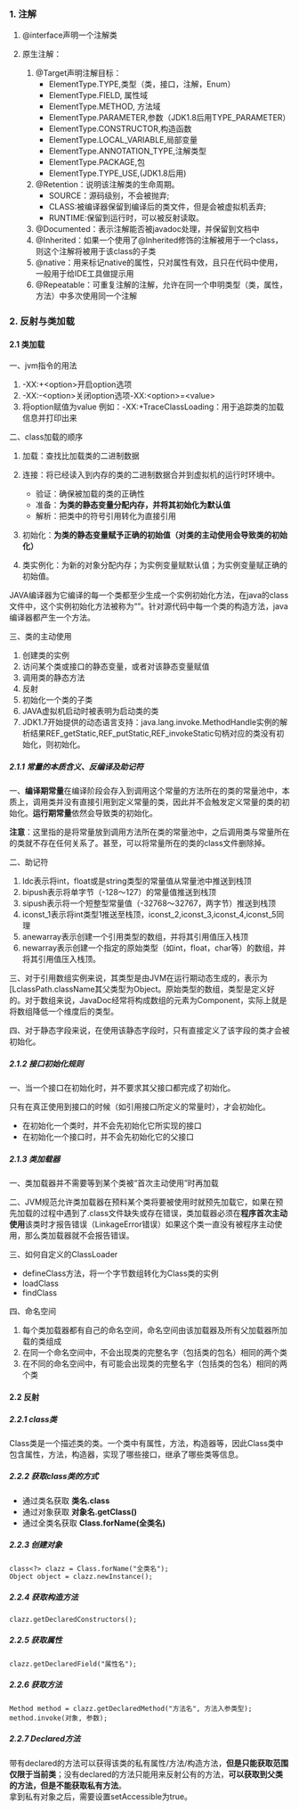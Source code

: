 ### 1. 注解
1. @interface声明一个注解类

2. 原生注解：
    1. @Target声明注解目标：
        + ElementType.TYPE,类型（类，接口，注解，Enum）
        + ElementType.FIELD, 属性域
        + ElementType.METHOD, 方法域
        + ElementType.PARAMETER,参数（JDK1.8后用TYPE_PARAMETER）
        + ElementType.CONSTRUCTOR,构造函数
        + ElementType.LOCAL_VARIABLE,局部变量
        + ElementType.ANNOTATION_TYPE,注解类型
        + ElementType.PACKAGE,包
        + ElementType.TYPE_USE,(JDK1.8后用)
    2. @Retention：说明该注解类的生命周期。
        + SOURCE：源码级别，不会被抛弃;
        + CLASS:被编译器保留到编译后的类文件，但是会被虚拟机丢弃;
        + RUNTIME:保留到运行时，可以被反射读取。
    3. @Documented：表示注解能否被javadoc处理，并保留到文档中
    4. @Inherited：如果一个使用了@Inherited修饰的注解被用于一个class，则这个注解将被用于该class的子类
    5. @native：用来标记native的属性，只对属性有效，且只在代码中使用，一般用于给IDE工具做提示用
    6. @Repeatable：可重复注解的注解，允许在同一个申明类型（类，属性，方法）中多次使用同一个注解
    
### 2. 反射与类加载
#### 2.1 类加载
一、jvm指令的用法

1. -XX:\+\<option>开启option选项
2. -XX:\-\<option>关闭option选项-XX:\<option>=\<value> 
3. 将option赋值为value  例如：-XX:+TraceClassLoading：用于追踪类的加载信息并打印出来

二、class加载的顺序
1. 加载：查找比加载类的二进制数据
2. 连接：将已经读入到内存的类的二进制数据合并到虚拟机的运行时环境中。
    + 验证：确保被加载的类的正确性
    + 准备：**为类的静态变量分配内存，并将其初始化为默认值**
    + 解析：把类中的符号引用转化为直接引用

3. 初始化：**为类的静态变量赋予正确的初始值（对类的主动使用会导致类的初始化）**
4. 类实例化：为新的对象分配内存；为实例变量赋默认值；为实例变量赋正确的初始值。

JAVA编译器为它编译的每一个类都至少生成一个实例初始化方法，在java的class文件中，这个实例初始化方法被称为“<init>”。针对源代码中每一个类的构造方法，java编译器都产生一个<init>方法。

三、类的主动使用

1. 创建类的实例
2. 访问某个类或接口的静态变量，或者对该静态变量赋值
3. 调用类的静态方法
4. 反射
5. 初始化一个类的子类
6. JAVA虚拟机启动时被表明为启动类的类
7. JDK1.7开始提供的动态语言支持：java.lang.invoke.MethodHandle实例的解析结果REF_getStatic,REF_putStatic,REF_invokeStatic句柄对应的类没有初始化，则初始化。

##### 2.1.1 常量的本质含义、反编译及助记符

一、**编译期常量**在编译阶段会存入到调用这个常量的方法所在的类的常量池中，本质上，调用类并没有直接引用到定义常量的类，因此并不会触发定义常量的类的初始化。**运行期常量**依然会导致类的初始化。

**注意**：这里指的是将常量放到调用方法所在类的常量池中，之后调用类与常量所在的类就不存在任何关系了。甚至，可以将常量所在的类的class文件删除掉。

二、助记符

1. ldc表示将int，float或是string类型的常量值从常量池中推送到栈顶
2. bipush表示将单字节（-128～127）的常量值推送到栈顶
3. sipush表示将一个短整型常量值（-32768～32767，两字节）推送到栈顶
4. iconst_1表示将int类型1推送至栈顶，iconst_2,iconst_3,iconst_4,iconst_5同理
5. anewarray表示创建一个引用类型的数组，并将其引用值压入栈顶
6. newarray表示创建一个指定的原始类型（如int，float，char等）的数组，并将其引用值压入栈顶。

三、对于引用数组实例来说，其类型是由JVM在运行期动态生成的，表示为[LclassPath.className其父类型为Object。原始类型的数组，类型是定义好的。对于数组来说，JavaDoc经常将构成数组的元素为Component，实际上就是将数组降低一个维度后的类型。

四、对于静态字段来说，在使用该静态字段时，只有直接定义了该字段的类才会被初始化。

##### 2.1.2 接口初始化规则

一、当一个接口在初始化时，并不要求其父接口都完成了初始化。

只有在真正使用到接口的时候（如引用接口所定义的常量时），才会初始化。
+ 在初始化一个类时，并不会先初始化它所实现的接口
+ 在初始化一个接口时，并不会先初始化它的父接口

##### 2.1.3 类加载器

一、类加载器并不需要等到某个类被“首次主动使用”时再加载

二、JVM规范允许类加载器在预料某个类将要被使用时就预先加载它，如果在预先加载的过程中遇到了.class文件缺失或存在错误，类加载器必须在**程序首次主动使用**该类时才报告错误（LinkageError错误）如果这个类一直没有被程序主动使用，那么类加载器就不会报告错误。

三、如何自定义的ClassLoader

+ defineClass方法，将一个字节数组转化为Class类的实例
+ loadClass
+ findClass

四、命名空间

1. 每个类加载器都有自己的命名空间，命名空间由该加载器及所有父加载器所加载的类组成
2. 在同一个命名空间中，不会出现类的完整名字（包括类的包名）相同的两个类
3. 在不同的命名空间中，有可能会出现类的完整名字（包括类的包名）相同的两个类

#### 2.2 反射

##### 2.2.1 class类
Class类是一个描述类的类。一个类中有属性，方法，构造器等，因此Class类中包含属性，方法，构造器，实现了哪些接口，继承了哪些类等信息。

##### 2.2.2 获取class类的方式
+ 通过类名获取  **类名.class**
+ 通过对象获取  **对象名.getClass()**
+ 通过全类名获取 **Class.forName(全类名)**

##### 2.2.3 创建对象
    class<?> clazz = Class.forName("全类名");
    Object object = clazz.newInstance();

##### 2.2.4 获取构造方法
    clazz.getDeclaredConstructors();

##### 2.2.5 获取属性
    clazz.getDeclaredField("属性名");

##### 2.2.6 获取方法
    Method method = clazz.getDeclaredMethod("方法名", 方法入参类型);
    method.invoke(对象, 参数);

##### 2.2.7 Declared方法
带有declared的方法可以获得该类的私有属性/方法/构造方法，**但是只能获取范围仅限于当前类**；没有declared的方法只能用来反射公有的方法，**可以获取到父类的方法，但是不能获取私有方法**。  
拿到私有对象之后，需要设置setAccessible为true。
